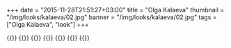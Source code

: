 +++
date = "2015-11-28T21:51:27+03:00"
title = "Olga Kalaeva"
thumbnail = "/img/looks/kalaeva/02.jpg"
banner = "/img/looks/kalaeva/02.jpg"
tags = ["Olga Kalaeva", "look"]
+++

{{<mkimage src="/img/looks/kalaeva/02.jpg">}}
{{<mkimage src="/img/looks/kalaeva/04.jpg">}}
{{<mkimage src="/img/looks/kalaeva/05.jpg">}}
{{<mkimage src="/img/looks/kalaeva/06.jpg">}}
{{<mkimage src="/img/looks/kalaeva/07.jpg">}}
{{<mkimage src="/img/looks/kalaeva/09.jpg">}}
{{<mkimage src="/img/looks/kalaeva/08.jpg">}}
